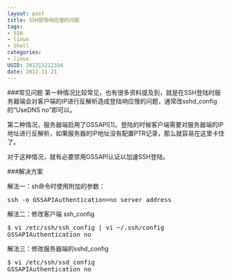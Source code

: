 ```yaml
---
layout: post
title: SSH登陆响应慢的问题
tags: 
- SSH
- linux
- Shell
categories:
- linux
UUID: 201211212334
date: 2012-11-21
---
```


###常见问题
第一种情况比较常见，也有很多资料提及到，就是在SSH登陆时服务器端会对客户端的IP进行反解析造成登陆响应慢的问题，通常改sshd_config的“UseDNS no”即可以。

第二种情况，服务器端启用了GSSAPI[1]。登陆的时候客户端需要对服务器端的IP地址进行反解析，如果服务器的IP地址没有配置PTR记录，那么就容易在这里卡住了。

对于这种情况，就有必要禁用GSSAPI认证以加速SSH登陆。

###解决方案

解法一：sh命令时使用附加的参数：
<pre id="bash">
ssh -o GSSAPIAuthentication=no server_address
</pre>

解法二：修改客户端 ssh_config
<pre id="bash">
$ vi /etc/ssh/ssh_config | vi ~/.ssh/config
GSSAPIAuthentication no
</pre>

解法三：修改服务器端的sshd_config
<pre id="bash">
$ vi /etc/ssh/ssd_config
GSSAPIAuthentication no
</pre>
